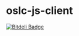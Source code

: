 # oslc-js-client


[![Bitdeli Badge](https://d2weczhvl823v0.cloudfront.net/fernando-silva/oslc-js-client/trend.png)](https://bitdeli.com/free "Bitdeli Badge")

